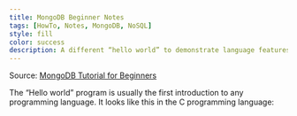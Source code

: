 ```yaml
---
title: MongoDB Beginner Notes
tags: [HowTo, Notes, MongoDB, NoSQL]
style: fill
color: success
description: A different “hello world” to demonstrate language features better.
---
```


Source: [MongoDB Tutorial for Beginners](https://www.youtube.com/watch?v=GtD93tVZDX4&list=PLS1QulWo1RIZtR6bncmSaH8fB81oRl6MP)

The “Hello world” program is usually the first introduction to any programming language. It looks like this in the C programming language: